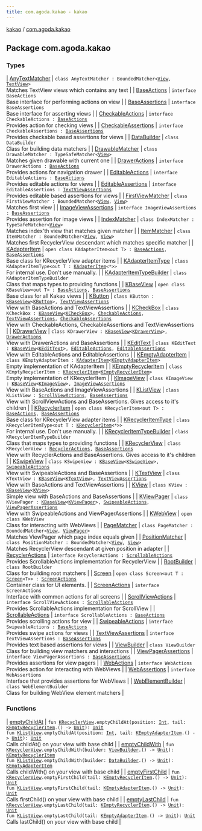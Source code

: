 ```yaml
---
title: com.agoda.kakao - kakao
---
```


[kakao](../index.html) / [com.agoda.kakao](.)

## Package com.agoda.kakao

### Types

| [AnyTextMatcher](-any-text-matcher/index.html) | `class AnyTextMatcher : BoundedMatcher<`[`View`](https://developer.android.com/reference/android/view/View.html)`, `[`TextView`](https://developer.android.com/reference/android/widget/TextView.html)`>`<br>Matches TextView views which contains any text |
| [BaseActions](-base-actions/index.html) | `interface BaseActions`<br>Base interface for performing actions on view |
| [BaseAssertions](-base-assertions/index.html) | `interface BaseAssertions`<br>Base interface for asserting views |
| [CheckableActions](-checkable-actions/index.html) | `interface CheckableActions : `[`BaseActions`](-base-actions/index.html)<br>Provides action for checking views |
| [CheckableAssertions](-checkable-assertions/index.html) | `interface CheckableAssertions : `[`BaseAssertions`](-base-assertions/index.html)<br>Provides checkable based assertions for views |
| [DataBuilder](-data-builder/index.html) | `class DataBuilder`<br>Class for building data matchers |
| [DrawableMatcher](-drawable-matcher/index.html) | `class DrawableMatcher : TypeSafeMatcher<`[`View`](https://developer.android.com/reference/android/view/View.html)`>`<br>Matches given drawable with current one |
| [DrawerActions](-drawer-actions/index.html) | `interface DrawerActions : `[`BaseActions`](-base-actions/index.html)<br>Provides actions for navigation drawer |
| [EditableActions](-editable-actions/index.html) | `interface EditableActions : `[`BaseActions`](-base-actions/index.html)<br>Provides editable actions for views |
| [EditableAssertions](-editable-assertions/index.html) | `interface EditableAssertions : `[`TextViewAssertions`](-text-view-assertions/index.html)<br>Provides editable based assertions for views |
| [FirstViewMatcher](-first-view-matcher/index.html) | `class FirstViewMatcher : BoundedMatcher<`[`View`](https://developer.android.com/reference/android/view/View.html)`, `[`View`](https://developer.android.com/reference/android/view/View.html)`>`<br>Matches first view |
| [ImageViewAssertions](-image-view-assertions/index.html) | `interface ImageViewAssertions : `[`BaseAssertions`](-base-assertions/index.html)<br>Provides assertion for image views |
| [IndexMatcher](-index-matcher/index.html) | `class IndexMatcher : TypeSafeMatcher<`[`View`](https://developer.android.com/reference/android/view/View.html)`>`<br>Matches index'th view that matches given matcher |
| [ItemMatcher](-item-matcher/index.html) | `class ItemMatcher : BoundedMatcher<`[`View`](https://developer.android.com/reference/android/view/View.html)`, `[`View`](https://developer.android.com/reference/android/view/View.html)`>`<br>Matches first RecyclerView descendant which matches specific matcher |
| [KAdapterItem](-k-adapter-item/index.html) | `open class KAdapterItem<out T> : `[`BaseActions`](-base-actions/index.html)`, `[`BaseAssertions`](-base-assertions/index.html)<br>Base class for KRecyclerView adapter items |
| [KAdapterItemType](-k-adapter-item-type/index.html) | `class KAdapterItemType<out T : `[`KAdapterItem`](-k-adapter-item/index.html)`<*>>`<br>For internal use. Don't use manually. |
| [KAdapterItemTypeBuilder](-k-adapter-item-type-builder/index.html) | `class KAdapterItemTypeBuilder`<br>Class that maps types to providing functions |
| [KBaseView](-k-base-view/index.html) | `open class KBaseView<out T> : `[`BaseActions`](-base-actions/index.html)`, `[`BaseAssertions`](-base-assertions/index.html)<br>Base class for all Kakao views |
| [KButton](-k-button/index.html) | `class KButton : `[`KBaseView`](-k-base-view/index.html)`<`[`KButton`](-k-button/index.html)`>, `[`TextViewAssertions`](-text-view-assertions/index.html)<br>View with BaseActions and TextViewAssertions |
| [KCheckBox](-k-check-box/index.html) | `class KCheckBox : `[`KBaseView`](-k-base-view/index.html)`<`[`KCheckBox`](-k-check-box/index.html)`>, `[`CheckableActions`](-checkable-actions/index.html)`, `[`TextViewAssertions`](-text-view-assertions/index.html)`, `[`CheckableAssertions`](-checkable-assertions/index.html)<br>View with CheckableActions, CheckableAssertions and TextViewAssertions |
| [KDrawerView](-k-drawer-view/index.html) | `class KDrawerView : `[`KBaseView`](-k-base-view/index.html)`<`[`KDrawerView`](-k-drawer-view/index.html)`>, `[`DrawerActions`](-drawer-actions/index.html)<br>View with DrawerActions and BaseAssertions |
| [KEditText](-k-edit-text/index.html) | `class KEditText : `[`KBaseView`](-k-base-view/index.html)`<`[`KEditText`](-k-edit-text/index.html)`>, `[`EditableActions`](-editable-actions/index.html)`, `[`EditableAssertions`](-editable-assertions/index.html)<br>View with EditableActions and EditableAssertions |
| [KEmptyAdapterItem](-k-empty-adapter-item/index.html) | `class KEmptyAdapterItem : `[`KAdapterItem`](-k-adapter-item/index.html)`<`[`KEmptyAdapterItem`](-k-empty-adapter-item/index.html)`>`<br>Empty implementation of KAdapterItem |
| [KEmptyRecyclerItem](-k-empty-recycler-item/index.html) | `class KEmptyRecyclerItem : `[`KRecyclerItem`](-k-recycler-item/index.html)`<`[`KEmptyRecyclerItem`](-k-empty-recycler-item/index.html)`>`<br>Empty implementation of KRecyclerItem |
| [KImageView](-k-image-view/index.html) | `class KImageView : `[`KBaseView`](-k-base-view/index.html)`<`[`KImageView`](-k-image-view/index.html)`>, `[`ImageViewAssertions`](-image-view-assertions/index.html)<br>View with BaseActions and ImageViewAssertions |
| [KListView](-k-list-view/index.html) | `class KListView : `[`ScrollViewActions`](-scroll-view-actions/index.html)`, `[`BaseAssertions`](-base-assertions/index.html)<br>View with ScrollViewActions and BaseAssertions. Gives access to it's children |
| [KRecyclerItem](-k-recycler-item/index.html) | `open class KRecyclerItem<out T> : `[`BaseActions`](-base-actions/index.html)`, `[`BaseAssertions`](-base-assertions/index.html)<br>Base class for KRecyclerView adapter items |
| [KRecyclerItemType](-k-recycler-item-type/index.html) | `class KRecyclerItemType<out T : `[`KRecyclerItem`](-k-recycler-item/index.html)`<*>>`<br>For internal use. Don't use manually. |
| [KRecyclerItemTypeBuilder](-k-recycler-item-type-builder/index.html) | `class KRecyclerItemTypeBuilder`<br>Class that maps types to providing functions |
| [KRecyclerView](-k-recycler-view/index.html) | `class KRecyclerView : `[`RecyclerActions`](-recycler-actions/index.html)`, `[`BaseAssertions`](-base-assertions/index.html)<br>View with RecyclerActions and BaseAssertions. Gives access to it's children |
| [KSwipeView](-k-swipe-view/index.html) | `class KSwipeView : `[`KBaseView`](-k-base-view/index.html)`<`[`KSwipeView`](-k-swipe-view/index.html)`>, `[`SwipeableActions`](-swipeable-actions/index.html)<br>View with SwipeableActions and BaseAssertions |
| [KTextView](-k-text-view/index.html) | `class KTextView : `[`KBaseView`](-k-base-view/index.html)`<`[`KTextView`](-k-text-view/index.html)`>, `[`TextViewAssertions`](-text-view-assertions/index.html)<br>View with BaseActions and TextViewAssertions |
| [KView](-k-view/index.html) | `class KView : `[`KBaseView`](-k-base-view/index.html)`<`[`KView`](-k-view/index.html)`>`<br>Simple view with BaseActions and BaseAssertions |
| [KViewPager](-k-view-pager/index.html) | `class KViewPager : `[`KBaseView`](-k-base-view/index.html)`<`[`KViewPager`](-k-view-pager/index.html)`>, `[`SwipeableActions`](-swipeable-actions/index.html)`, `[`ViewPagerAssertions`](-view-pager-assertions/index.html)<br>View with SwipeableActions and ViewPagerAssertions |
| [KWebView](-k-web-view/index.html) | `open class KWebView`<br>Class for interacting with WebViews |
| [PageMatcher](-page-matcher/index.html) | `class PageMatcher : BoundedMatcher<`[`View`](https://developer.android.com/reference/android/view/View.html)`, `[`ViewPager`](https://developer.android.com/reference/android/support/v4/view/ViewPager.html)`>`<br>Matches ViewPager which page index equals given |
| [PositionMatcher](-position-matcher/index.html) | `class PositionMatcher : BoundedMatcher<`[`View`](https://developer.android.com/reference/android/view/View.html)`, `[`View`](https://developer.android.com/reference/android/view/View.html)`>`<br>Matches RecyclerView descendant at given position in adapter |
| [RecyclerActions](-recycler-actions/index.html) | `interface RecyclerActions : `[`ScrollableActions`](-scrollable-actions/index.html)<br>Provides ScrollableActions implementation for RecyclerView |
| [RootBuilder](-root-builder/index.html) | `class RootBuilder`<br>Class for building root matchers |
| [Screen](-screen/index.html) | `open class Screen<out T : `[`Screen`](-screen/index.html)`<T>> : `[`ScreenActions`](-screen-actions/index.html)<br>Container class for UI elements. |
| [ScreenActions](-screen-actions/index.html) | `interface ScreenActions`<br>Interface with common actions for all screens |
| [ScrollViewActions](-scroll-view-actions/index.html) | `interface ScrollViewActions : `[`ScrollableActions`](-scrollable-actions/index.html)<br>Provides ScrollableActions implementation for ScrollView |
| [ScrollableActions](-scrollable-actions/index.html) | `interface ScrollableActions : `[`BaseActions`](-base-actions/index.html)<br>Provides scrolling actions for view |
| [SwipeableActions](-swipeable-actions/index.html) | `interface SwipeableActions : `[`BaseActions`](-base-actions/index.html)<br>Provides swipe actions for views |
| [TextViewAssertions](-text-view-assertions/index.html) | `interface TextViewAssertions : `[`BaseAssertions`](-base-assertions/index.html)<br>Provides text based assertions for views |
| [ViewBuilder](-view-builder/index.html) | `class ViewBuilder`<br>Class for building view matchers and interactions |
| [ViewPagerAssertions](-view-pager-assertions/index.html) | `interface ViewPagerAssertions : `[`BaseAssertions`](-base-assertions/index.html)<br>Provides assertions for view pagers |
| [WebActions](-web-actions/index.html) | `interface WebActions`<br>Provides action for interacting with WebViews |
| [WebAssertions](-web-assertions/index.html) | `interface WebAssertions`<br>Interface that provides assertions for WebViews |
| [WebElementBuilder](-web-element-builder/index.html) | `class WebElementBuilder`<br>Class for building WebView element matchers |

### Functions

| [emptyChildAt](empty-child-at.html) | `fun `[`KRecyclerView`](-k-recycler-view/index.html)`.emptyChildAt(position: `[`Int`](https://kotlinlang.org/api/latest/jvm/stdlib/kotlin/-int/index.html)`, tail: `[`KEmptyRecyclerItem`](-k-empty-recycler-item/index.html)`.() -> `[`Unit`](https://kotlinlang.org/api/latest/jvm/stdlib/kotlin/-unit/index.html)`): `[`Unit`](https://kotlinlang.org/api/latest/jvm/stdlib/kotlin/-unit/index.html)<br>`fun `[`KListView`](-k-list-view/index.html)`.emptyChildAt(position: `[`Int`](https://kotlinlang.org/api/latest/jvm/stdlib/kotlin/-int/index.html)`, tail: `[`KEmptyAdapterItem`](-k-empty-adapter-item/index.html)`.() -> `[`Unit`](https://kotlinlang.org/api/latest/jvm/stdlib/kotlin/-unit/index.html)`): `[`Unit`](https://kotlinlang.org/api/latest/jvm/stdlib/kotlin/-unit/index.html)<br>Calls childAt() on your view with base child |
| [emptyChildWith](empty-child-with.html) | `fun `[`KRecyclerView`](-k-recycler-view/index.html)`.emptyChildWith(builder: `[`ViewBuilder`](-view-builder/index.html)`.() -> `[`Unit`](https://kotlinlang.org/api/latest/jvm/stdlib/kotlin/-unit/index.html)`): `[`KEmptyRecyclerItem`](-k-empty-recycler-item/index.html)<br>`fun `[`KListView`](-k-list-view/index.html)`.emptyChildWith(builder: `[`DataBuilder`](-data-builder/index.html)`.() -> `[`Unit`](https://kotlinlang.org/api/latest/jvm/stdlib/kotlin/-unit/index.html)`): `[`KEmptyAdapterItem`](-k-empty-adapter-item/index.html)<br>Calls childWith() on your view with base child |
| [emptyFirstChild](empty-first-child.html) | `fun `[`KRecyclerView`](-k-recycler-view/index.html)`.emptyFirstChild(tail: `[`KEmptyRecyclerItem`](-k-empty-recycler-item/index.html)`.() -> `[`Unit`](https://kotlinlang.org/api/latest/jvm/stdlib/kotlin/-unit/index.html)`): `[`Unit`](https://kotlinlang.org/api/latest/jvm/stdlib/kotlin/-unit/index.html)<br>`fun `[`KListView`](-k-list-view/index.html)`.emptyFirstChild(tail: `[`KEmptyAdapterItem`](-k-empty-adapter-item/index.html)`.() -> `[`Unit`](https://kotlinlang.org/api/latest/jvm/stdlib/kotlin/-unit/index.html)`): `[`Unit`](https://kotlinlang.org/api/latest/jvm/stdlib/kotlin/-unit/index.html)<br>Calls firstChild() on your view with base child |
| [emptyLastChild](empty-last-child.html) | `fun `[`KRecyclerView`](-k-recycler-view/index.html)`.emptyLastChild(tail: `[`KEmptyRecyclerItem`](-k-empty-recycler-item/index.html)`.() -> `[`Unit`](https://kotlinlang.org/api/latest/jvm/stdlib/kotlin/-unit/index.html)`): `[`Unit`](https://kotlinlang.org/api/latest/jvm/stdlib/kotlin/-unit/index.html)<br>`fun `[`KListView`](-k-list-view/index.html)`.emptyLastChild(tail: `[`KEmptyAdapterItem`](-k-empty-adapter-item/index.html)`.() -> `[`Unit`](https://kotlinlang.org/api/latest/jvm/stdlib/kotlin/-unit/index.html)`): `[`Unit`](https://kotlinlang.org/api/latest/jvm/stdlib/kotlin/-unit/index.html)<br>Calls lastChild() on your view with base child |

